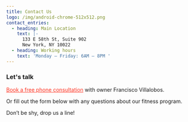 ```yaml
---
title: Contact Us
logo: /img/android-chrome-512x512.png
contact_entries:
  - heading: Main Location
    text: |-
      133 E 58th St, Suite 902        
      New York, NY 10022
  - heading: Working hours
    text: 'Monday – Friday: 6AM – 8PM '
---
```

<h3 class="f4 b lh-title mb2">Let's talk</h3>

<a href="https://calendly.com/isfny/15min" target="blank" style="color: #f32">Book a free phone consultation</a> with owner Francisco Villalobos. 

Or fill out the form below with any questions about our fitness program. 

Don’t be shy, drop us a line!
